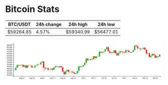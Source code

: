 # Bitcoin Stats

BTC/USDT|24h change|24h high|24h low|
|---|---|---|---|
|$59264.85|4.57%|$59340.99|$56477.01|

<img src="./chart.svg">
